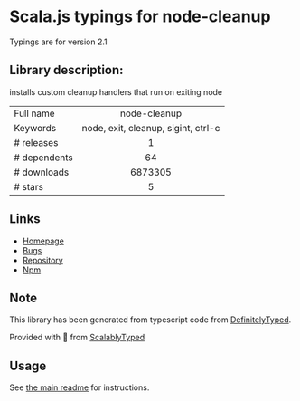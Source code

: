 
# Scala.js typings for node-cleanup

Typings are for version 2.1

## Library description:
installs custom cleanup handlers that run on exiting node

|                    |                 |
| ------------------ | :-------------: |
| Full name          | node-cleanup |
| Keywords           | node, exit, cleanup, sigint, ctrl-c |
| # releases         | 1 |
| # dependents       | 64 |
| # downloads        | 6873305 |
| # stars            | 5 |

## Links
- [Homepage](https://github.com/jtlapp/node-cleanup#readme)
- [Bugs](https://github.com/jtlapp/node-cleanup/issues)
- [Repository](https://github.com/jtlapp/node-cleanup)
- [Npm](https://www.npmjs.com/package/node-cleanup)
    


## Note
This library has been generated from typescript code from [DefinitelyTyped](https://definitelytyped.org).

Provided with :purple_heart: from [ScalablyTyped](https://github.com/oyvindberg/ScalablyTyped)

## Usage
See [the main readme](../../readme.md) for instructions.


